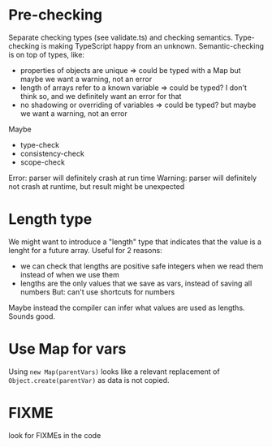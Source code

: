 # Pre-checking

Separate checking types (see validate.ts) and checking semantics.
Type-checking is making TypeScript happy from an unknown.
Semantic-checking is on top of types, like:
- properties of objects are unique => could be typed with a Map but maybe we want a warning, not an error
- length of arrays refer to a known variable => could be typed? I don't think so, and we definitely want an error for that
- no shadowing or overriding of variables => could be typed? but maybe we want a warning, not an error

Maybe
- type-check
- consistency-check
- scope-check

Error: parser will definitely crash at run time
Warning: parser will definitely not crash at runtime, but result might be unexpected

# Length type

We might want to introduce a "length" type that indicates that the value is a lenght for a future array.
Useful for 2 reasons:
- we can check that lengths are positive safe integers when we read them instead of when we use them
- lengths are the only values that we save as vars, instead of saving all numbers
But: can't use shortcuts for numbers

Maybe instead the compiler can infer what values are used as lengths. Sounds good.

# Use Map for vars

Using `new Map(parentVars)` looks like a relevant replacement of `Object.create(parentVar)` as data is not copied.

# FIXME

look for FIXMEs in the code
